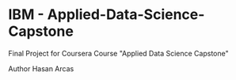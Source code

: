 # IBM - Applied-Data-Science-Capstone
Final Project for Coursera Course "Applied Data Science Capstone"

Author
Hasan Arcas
